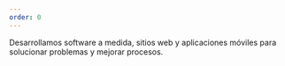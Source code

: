 ```yaml
---
order: 0
---
```

Desarrollamos software a medida, sitios web y aplicaciones móviles para solucionar problemas y mejorar procesos.